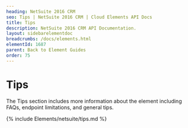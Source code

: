 ```yaml
---
heading: NetSuite 2016 CRM
seo: Tips | NetSuite 2016 CRM | Cloud Elements API Docs
title: Tips
description: NetSuite 2016 CRM API Documentation.
layout: sidebarelementdoc
breadcrumbs: /docs/elements.html
elementId: 1687
parent: Back to Element Guides
order: 75
---
```


# Tips

The Tips section includes more information about the element including FAQs, endpoint limitations, and general tips.


{% include Elements/netsuite/tips.md %}
